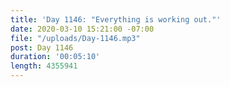 ```yaml
---
title: 'Day 1146: "Everything is working out."'
date: 2020-03-10 15:21:00 -07:00
file: "/uploads/Day-1146.mp3"
post: Day 1146
duration: '00:05:10'
length: 4355941
---
```


